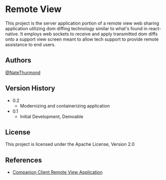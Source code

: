 # Remote View

This project is the server application portion of a remote view web sharing application utilizing dom diffing technology similar to what's found in react-native. It employs web sockets to receive and apply transmitted dom diffs onto a support view screen meant to allow tech support to provide remote assistance to end users.

## Authors

[@NateThurmond](https://github.com/NateThurmond)

## Version History

-   0.2
    -   Modernizing and containerizing application
-   0.1
    -   Initial Development, Demoable

## License

This project is licensed under the Apache License, Version 2.0

## References

-   [Companion Client Remote View Application](https://github.com/NateThurmond/remoteViewClient)
